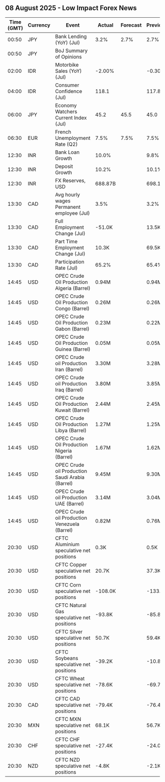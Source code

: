 ## 08 August 2025 - Low Impact Forex News

| Time (GMT) | Currency | Event | Actual | Forecast | Previous |
|------|----------|-------|--------|----------|----------|
| 00:50 | JPY | Bank Lending (YoY) (Jul) | 3.2% | 2.7% | 2.7% |
| 00:50 | JPY | BoJ Summary of Opinions |  |  |  |
| 02:00 | IDR | Motorbike Sales (YoY) (Jul) | -2.00% |  | -0.30% |
| 04:00 | IDR | Consumer Confidence (Jul) | 118.1 |  | 117.8 |
| 06:00 | JPY | Economy Watchers Current Index (Jul) | 45.2 | 45.5 | 45.0 |
| 06:30 | EUR | French Unemployment Rate (Q2) | 7.5% | 7.5% | 7.5% |
| 12:30 | INR | Bank Loan Growth | 10.0% |  | 9.8% |
| 12:30 | INR | Deposit Growth | 10.2% |  | 10.1% |
| 12:30 | INR | FX Reserves, USD | 688.87B |  | 698.19B |
| 13:30 | CAD | Avg hourly wages Permanent employee (Jul) | 3.5% |  | 3.2% |
| 13:30 | CAD | Full Employment Change (Jul) | -51.0K |  | 13.5K |
| 13:30 | CAD | Part Time Employment Change (Jul) | 10.3K |  | 69.5K |
| 13:30 | CAD | Participation Rate (Jul) | 65.2% |  | 65.4% |
| 14:45 | USD | OPEC Crude Oil Production Algeria (Barrel) | 0.94M |  | 0.94M |
| 14:45 | USD | OPEC Crude Oil Production Congo (Barrel) | 0.26M |  | 0.26M |
| 14:45 | USD | OPEC Crude Oil Production Gabon (Barrel) | 0.23M |  | 0.22M |
| 14:45 | USD | OPEC Crude Oil Production Guinea (Barrel) | 0.05M |  | 0.05M |
| 14:45 | USD | OPEC Crude oil Production Iran (Barrel) | 3.30M |  | 3.28M |
| 14:45 | USD | OPEC Crude oil Production Iraq (Barrel) | 3.80M |  | 3.85M |
| 14:45 | USD | OPEC Crude Oil Production Kuwait (Barrel) | 2.44M |  | 2.45M |
| 14:45 | USD | OPEC Crude Oil Production Libya (Barrel) | 1.27M |  | 1.25M |
| 14:45 | USD | OPEC Crude Oil Production Nigeria (Barrel) | 1.67M |  | 1.62M |
| 14:45 | USD | OPEC Crude oil Production Saudi Arabia (Barrel) | 9.45M |  | 9.30M |
| 14:45 | USD | OPEC Crude oil Production UAE (Barrel) | 3.14M |  | 3.04M |
| 14:45 | USD | OPEC Crude oil Production Venezuela (Barrel) | 0.82M |  | 0.76M |
| 20:30 | USD | CFTC Aluminium speculative net positions | 0.3K |  | 0.5K |
| 20:30 | USD | CFTC Copper speculative net positions | 20.7K |  | 37.3K |
| 20:30 | USD | CFTC Corn speculative net positions | -108.0K |  | -133.5K |
| 20:30 | USD | CFTC Natural Gas speculative net positions | -93.8K |  | -85.8K |
| 20:30 | USD | CFTC Silver speculative net positions | 50.7K |  | 59.4K |
| 20:30 | USD | CFTC Soybeans speculative net positions | -39.2K |  | -10.8K |
| 20:30 | USD | CFTC Wheat speculative net positions | -78.6K |  | -69.7K |
| 20:30 | CAD | CFTC CAD speculative net positions | -79.4K |  | -76.4K |
| 20:30 | MXN | CFTC MXN speculative net positions | 68.1K |  | 56.7K |
| 20:30 | CHF | CFTC CHF speculative net positions | -27.4K |  | -24.0K |
| 20:30 | NZD | CFTC NZD speculative net positions | -4.8K |  | -2.1K |
